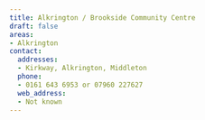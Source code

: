 ```yaml
---
title: Alkrington / Brookside Community Centre
draft: false
areas:
- Alkrington
contact:
  addresses:
  - Kirkway, Alkrington, Middleton
  phone:
  - 0161 643 6953 or 07960 227627
  web_address:
  - Not known
---
```


